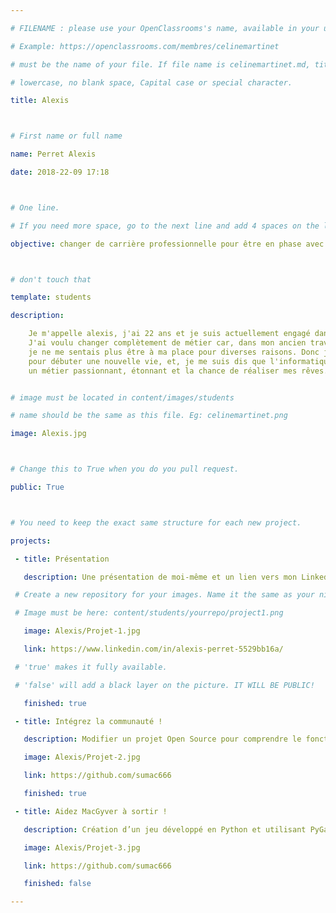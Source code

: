 ```yaml
---

# FILENAME : please use your OpenClassrooms's name, available in your url.

# Example: https://openclassrooms.com/membres/celinemartinet

# must be the name of your file. If file name is celinemartinet.md, title is celinemartinet.

# lowercase, no blank space, Capital case or special character.

title: Alexis



# First name or full name

name: Perret Alexis

date: 2018-22-09 17:18



# One line.

# If you need more space, go to the next line and add 4 spaces on the left, as in 'description'.

objective: changer de carrière professionnelle pour être en phase avec ce que j'aime.



# don't touch that

template: students

description:

    Je m'appelle alexis, j'ai 22 ans et je suis actuellement engagé dans un parcours de développeur d'applications Python.
    J'ai voulu changer complètement de métier car, dans mon ancien travail,
    je ne me sentais plus être à ma place pour diverses raisons. Donc j'ai recherché un métier qui me corespondrait le mieux
    pour débuter une nouvelle vie, et, je me suis dis que l'informatique pourrait m'apporter ce que je voudrais vraiment, 
    un métier passionnant, étonnant et la chance de réaliser mes rêves.


# image must be located in content/images/students

# name should be the same as this file. Eg: celinemartinet.png

image: Alexis.jpg



# Change this to True when you do you pull request.

public: True



# You need to keep the exact same structure for each new project.

projects:

 - title: Présentation

   description: Une présentation de moi-même et un lien vers mon LinkedIn.

 # Create a new repository for your images. Name it the same as your nickname and profile picture.

 # Image must be here: content/students/yourrepo/project1.png

   image: Alexis/Projet-1.jpg

   link: https://www.linkedin.com/in/alexis-perret-5529bb16a/

 # 'true' makes it fully available.

 # 'false' will add a black layer on the picture. IT WILL BE PUBLIC!

   finished: true

 - title: Intégrez la communauté !

   description: Modifier un projet Open Source pour comprendre le fonctionnement de Git, de Github et des pull requests.

   image: Alexis/Projet-2.jpg

   link: https://github.com/sumac666

   finished: true

 - title: Aidez MacGyver à sortir !

   description: Création d’un jeu développé en Python et utilisant PyGame.

   image: Alexis/Projet-3.jpg

   link: https://github.com/sumac666

   finished: false

---
```

